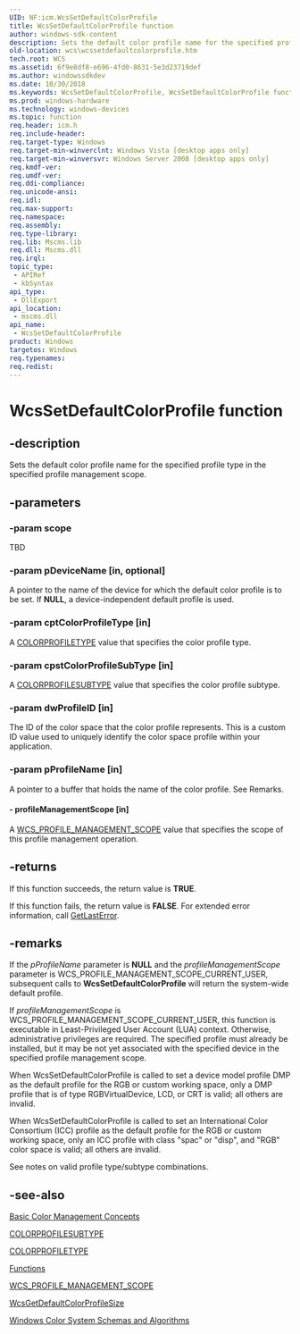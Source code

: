 ```yaml
---
UID: NF:icm.WcsSetDefaultColorProfile
title: WcsSetDefaultColorProfile function
author: windows-sdk-content
description: Sets the default color profile name for the specified profile type in the specified profile management scope.
old-location: wcs\wcssetdefaultcolorprofile.htm
tech.root: WCS
ms.assetid: 6f9e8df8-e696-4fd0-8631-5e3d23719def
ms.author: windowssdkdev
ms.date: 10/30/2018
ms.keywords: WcsSetDefaultColorProfile, WcsSetDefaultColorProfile function [Windows Color System], _color_WcsSetDefaultColorProfile, icm/WcsSetDefaultColorProfile, wcs.wcssetdefaultcolorprofile
ms.prod: windows-hardware
ms.technology: windows-devices
ms.topic: function
req.header: icm.h
req.include-header: 
req.target-type: Windows
req.target-min-winverclnt: Windows Vista [desktop apps only]
req.target-min-winversvr: Windows Server 2008 [desktop apps only]
req.kmdf-ver: 
req.umdf-ver: 
req.ddi-compliance: 
req.unicode-ansi: 
req.idl: 
req.max-support: 
req.namespace: 
req.assembly: 
req.type-library: 
req.lib: Mscms.lib
req.dll: Mscms.dll
req.irql: 
topic_type:
 - APIRef
 - kbSyntax
api_type:
 - DllExport
api_location:
 - mscms.dll
api_name:
 - WcsSetDefaultColorProfile
product: Windows
targetos: Windows
req.typenames: 
req.redist: 
---
```


# WcsSetDefaultColorProfile function


## -description


Sets the default color profile name for the specified profile type in the specified profile management scope.


## -parameters




### -param scope

TBD


### -param pDeviceName [in, optional]

A pointer to the name of the device for which the default color profile is to be set. If <b>NULL</b>, a device-independent default profile is used.


### -param cptColorProfileType [in]

A <a href="https://msdn.microsoft.com/aaf6fd19-0693-4a76-812f-ff958eb5c944">COLORPROFILETYPE</a> value that specifies the color profile type.


### -param cpstColorProfileSubType [in]

A <a href="https://msdn.microsoft.com/b5cc965e-47b2-4309-8558-5208c7a2b587">COLORPROFILESUBTYPE</a> value that specifies the color profile subtype.


### -param dwProfileID [in]

The ID of the color space that the color profile represents. This is a custom ID value used to uniquely identify the color space profile within your application.


### -param pProfileName [in]

A pointer to a buffer that holds the name of the color profile. See Remarks.


#### - profileManagementScope [in]

A <a href="https://msdn.microsoft.com/6895a807-81da-4263-b370-977ecfaffac8">WCS_PROFILE_MANAGEMENT_SCOPE</a> value that specifies the scope of this profile management operation.


## -returns



If this function succeeds, the return value is <b>TRUE</b>.

If this function fails, the return value is <b>FALSE</b>. For extended error information, call <a href="https://msdn.microsoft.com/d852e148-985c-416f-a5a7-27b6914b45d4">GetLastError</a>.




## -remarks



If the <i>pProfileName</i> parameter is <b>NULL</b> and the <i>profileManagementScope</i> parameter is WCS_PROFILE_MANAGEMENT_SCOPE_CURRENT_USER, subsequent calls to <b>WcsSetDefaultColorProfile</b> will return the system-wide default profile.

If <i>profileManagementScope</i> is WCS_PROFILE_MANAGEMENT_SCOPE_CURRENT_USER, this function is executable in Least-Privileged User Account (LUA) context. Otherwise, administrative privileges are required. The specified profile must already be installed, but it may be not yet associated with the specified device in the specified profile management scope.

When WcsSetDefaultColorProfile is called to set a device model profile DMP as the default profile for the RGB or custom working space, only a DMP profile that is of type RGBVirtualDevice, LCD, or CRT is valid; all others are invalid.

When WcsSetDefaultColorProfile is called to set an International Color Consortium (ICC) profile as the default profile for the RGB or custom working space, only an ICC profile with class "spac" or "disp", and "RGB" color space is valid; all others are invalid.

See notes on valid profile type/subtype combinations.




## -see-also




<a href="https://msdn.microsoft.com/a0623917-0b63-4546-a71a-1e9efa9fe8e5">Basic Color Management Concepts</a>



<a href="https://msdn.microsoft.com/b5cc965e-47b2-4309-8558-5208c7a2b587">COLORPROFILESUBTYPE</a>



<a href="https://msdn.microsoft.com/aaf6fd19-0693-4a76-812f-ff958eb5c944">COLORPROFILETYPE</a>



<a href="https://msdn.microsoft.com/ee9e9502-5514-4070-95fa-265674a1dde7">Functions</a>



<a href="https://msdn.microsoft.com/6895a807-81da-4263-b370-977ecfaffac8">WCS_PROFILE_MANAGEMENT_SCOPE</a>



<a href="https://msdn.microsoft.com/68f589ac-15e0-4d13-a2fa-e3f74d7d3d19">WcsGetDefaultColorProfileSize</a>



<a href="https://msdn.microsoft.com/fa05ba0c-b01d-4d50-8769-94a6e19f0066">Windows Color System Schemas and Algorithms</a>
 

 


